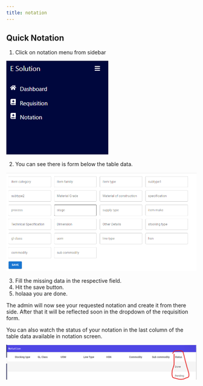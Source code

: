 ```yaml
---
title: notation
---
```


## Quick Notation


1. Click on notation menu from sidebar

![System flow](../assets/sidebar.png)

2. You can see there is form below the table data.

![System flow](../assets/notation.png)

3. Fill the missing data in the respective field.
4. Hit the save button.
5. holaaa you are done.


The admin will now see your requested notation and create it from there side. After that it will be reflected soon in the dropdown of the requisition form.

You can also watch the status of your notation in the last column of the table data available in notation screen.

![System flow](../assets/notationstatus.png)